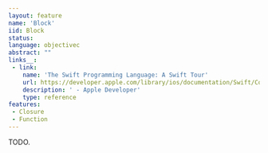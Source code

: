 ```yaml
---
layout: feature
name: 'Block'
iid: Block
status: 
language: objectivec
abstract: ""
links__:
 - link:
    name: 'The Swift Programming Language: A Swift Tour'
    url: https://developer.apple.com/library/ios/documentation/Swift/Conceptual/Swift_Programming_Language/GuidedTour.html
    description: ' - Apple Developer'
    type: reference
features:
 - Closure
 - Function
---
```


TODO.
